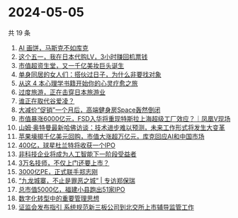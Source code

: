 # 2024-05-05

共 19 条

<!-- BEGIN 36KR -->
<!-- 最后更新时间 2024-05-05 03:00:52 +0800 -->
1. [AI 画饼，马斯克不如库克](https://36kr.com/p/2759809443658500)
1. [这个五一，我在日本代购LV，3小时赚回机票钱](https://36kr.com/p/2760046011268097)
1. [市值超资生堂，又一千亿美妆巨头诞生](https://36kr.com/p/2760235200723972)
1. [单身同居的女人们：搭伙过日子，为什么非要找对象](https://36kr.com/p/2759500642220808)
1. [从这 4 本心理学书籍开始你的心灵疗愈之旅](https://36kr.com/p/2431179845882245)
1. [过度旅游，正在击穿日本旅游业](https://36kr.com/p/2759538032196616)
1. [谁正在取代谷爱凌？](https://36kr.com/p/2759863641668615)
1. [大减价“促销”一个月后，高端健身房Space轰然倒闭](https://36kr.com/p/2760146511903753)
1. [市值暴涨6000亿元，FSD入华将重现特斯拉上海超级工厂效应？｜凤凰V现场](https://36kr.com/p/2759886346651398)
1. [山姆·奥特曼最新哈佛访谈：技术进步难以预测，未来工作形式将发生大变革](https://36kr.com/p/2761487863069698)
1. [苹果壕掷千亿美元回购，市值大涨超万亿元，库克回应AI和中国市场](https://36kr.com/p/2759767059692545)
1. [400亿，球星杜兰特将收获一个IPO](https://36kr.com/p/2759591128546313)
1. [非科技企业将成为人工智能下一阶段受益者](https://36kr.com/p/2759711505857536)
1. [3万名技师，不仅上门还要上市？](https://36kr.com/p/2760822412933891)
1. [3000亿PE，正式联手郑志刚](https://36kr.com/p/2759932177579017)
1. [“九龙城寨，不止是罪恶之城” | 专访郑保瑞](https://36kr.com/p/2760122641087497)
1. [总市值5000亿，福建小县跑出51家IPO](https://36kr.com/p/2759587330079751)
1. [数字化转型中的重要管理思想](https://36kr.com/p/2761163163335431)
1. [证监会发布指引 系统规范新三板公司到北交所上市辅导监管工作](https://36kr.com/p/2761260330334983)
<!-- END 36KR -->